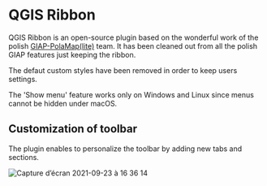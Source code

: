 # QGIS Ribbon

QGIS Ribbon is an open-source plugin based on the wonderful work of the polish [GIAP-PolaMap(lite)](https://github.com/GIAPspzoo/GIAP_PolaMap_lite) team. It has been cleaned out from all the polish GIAP features just keeping the ribbon.

The defaut custom styles have been removed in order to keep users settings.

The 'Show menu' feature works only on Windows and Linux since menus cannot be hidden under macOS.

## Customization of toolbar
The plugin enables to personalize the toolbar by adding new tabs and sections.

![Capture d’écran 2021-09-23 à 16 36 14](https://user-images.githubusercontent.com/2520948/134555391-68accf92-9cf9-49f5-a54f-613d6e117d64.png)

